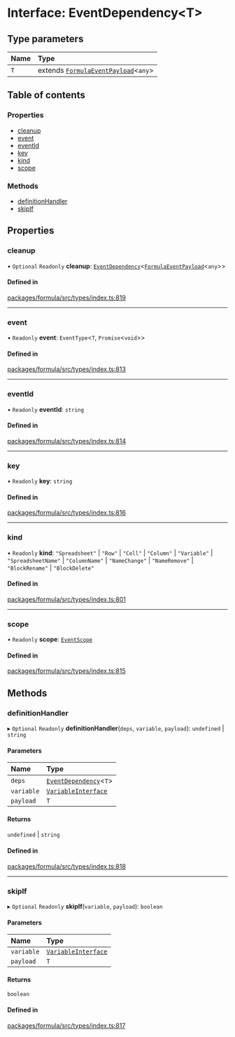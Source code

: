 # Interface: EventDependency<T\>

## Type parameters

| Name | Type |
| :------ | :------ |
| `T` | extends [`FormulaEventPayload`](FormulaEventPayload.md)<`any`\> |

## Table of contents

### Properties

- [cleanup](EventDependency.md#cleanup)
- [event](EventDependency.md#event)
- [eventId](EventDependency.md#eventid)
- [key](EventDependency.md#key)
- [kind](EventDependency.md#kind)
- [scope](EventDependency.md#scope)

### Methods

- [definitionHandler](EventDependency.md#definitionhandler)
- [skipIf](EventDependency.md#skipif)

## Properties

### <a id="cleanup" name="cleanup"></a> cleanup

• `Optional` `Readonly` **cleanup**: [`EventDependency`](EventDependency.md)<[`FormulaEventPayload`](FormulaEventPayload.md)<`any`\>\>

#### Defined in

[packages/formula/src/types/index.ts:819](https://github.com/mashcard/mashcard/blob/main/packages/formula/src/types/index.ts#L819)

___

### <a id="event" name="event"></a> event

• `Readonly` **event**: `EventType`<`T`, `Promise`<`void`\>\>

#### Defined in

[packages/formula/src/types/index.ts:813](https://github.com/mashcard/mashcard/blob/main/packages/formula/src/types/index.ts#L813)

___

### <a id="eventid" name="eventid"></a> eventId

• `Readonly` **eventId**: `string`

#### Defined in

[packages/formula/src/types/index.ts:814](https://github.com/mashcard/mashcard/blob/main/packages/formula/src/types/index.ts#L814)

___

### <a id="key" name="key"></a> key

• `Readonly` **key**: `string`

#### Defined in

[packages/formula/src/types/index.ts:816](https://github.com/mashcard/mashcard/blob/main/packages/formula/src/types/index.ts#L816)

___

### <a id="kind" name="kind"></a> kind

• `Readonly` **kind**: ``"Spreadsheet"`` \| ``"Row"`` \| ``"Cell"`` \| ``"Column"`` \| ``"Variable"`` \| ``"SpreadsheetName"`` \| ``"ColumnName"`` \| ``"NameChange"`` \| ``"NameRemove"`` \| ``"BlockRename"`` \| ``"BlockDelete"``

#### Defined in

[packages/formula/src/types/index.ts:801](https://github.com/mashcard/mashcard/blob/main/packages/formula/src/types/index.ts#L801)

___

### <a id="scope" name="scope"></a> scope

• `Readonly` **scope**: [`EventScope`](EventScope.md)

#### Defined in

[packages/formula/src/types/index.ts:815](https://github.com/mashcard/mashcard/blob/main/packages/formula/src/types/index.ts#L815)

## Methods

### <a id="definitionhandler" name="definitionhandler"></a> definitionHandler

▸ `Optional` `Readonly` **definitionHandler**(`deps`, `variable`, `payload`): `undefined` \| `string`

#### Parameters

| Name | Type |
| :------ | :------ |
| `deps` | [`EventDependency`](EventDependency.md)<`T`\> |
| `variable` | [`VariableInterface`](VariableInterface.md) |
| `payload` | `T` |

#### Returns

`undefined` \| `string`

#### Defined in

[packages/formula/src/types/index.ts:818](https://github.com/mashcard/mashcard/blob/main/packages/formula/src/types/index.ts#L818)

___

### <a id="skipif" name="skipif"></a> skipIf

▸ `Optional` `Readonly` **skipIf**(`variable`, `payload`): `boolean`

#### Parameters

| Name | Type |
| :------ | :------ |
| `variable` | [`VariableInterface`](VariableInterface.md) |
| `payload` | `T` |

#### Returns

`boolean`

#### Defined in

[packages/formula/src/types/index.ts:817](https://github.com/mashcard/mashcard/blob/main/packages/formula/src/types/index.ts#L817)
